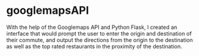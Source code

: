 # googlemapsAPI
With the help of the Googlemaps API and Python Flask, I created an interface that would prompt the user to enter the origin and destination of their commute, and output the directions from the origin to the destination as well as the top rated restaurants in the proximity of the destination. 
